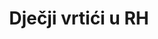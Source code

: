 ---
schema: default
title: Dječji vrtići u RH
organization: Ministarstvo znanosti i obrazovanja
notes: Popis dječjih vrtića u Republici Hrvatskoj
resources:
  - name: Popis vrtića u RH (raw)
    url: >-
      https://github.com/codeforcroatia/open-data/blob/master/djecji_vrtici/djecji_vrtici_rh.xls
    format: ''
license: 'http://data.gov.hr/otvorena-dozvola'
category:
  - Education
maintainer: schlos
maintainer_email: schlos@users.noreply.github.com
---